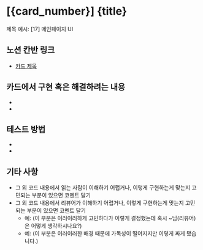 # [{card_number}] {title}
제목 예시: [17] 메인페이지 UI
## 노션 칸반 링크
- [카드 제목](url주소)

## 카드에서 구현 혹은 해결하려는 내용
-
-

## 테스트 방법
-
-
## 기타 사항
- 그 외 코드 내용에서 읽는 사람이 이해하기 어렵거나, 이렇게 구현하는게 맞는지 고민되는 부분이 있으면 코멘트 달기
- 그 외 코드 내용에서 리뷰어가 이해하기 어렵거나, 이렇게 구현하는게 맞는지 고민되는 부분이 있으면 코멘트 달기
    - 예: (이 부분은 이러이러하게 고민하다가 이렇게 결정했는데 혹시 ~님(리뷰어)은 어떻게 생각하시나요?)
    - 예: (이 부분은 이러이러한 배경 때문에 가독성이 떨어지지만 이렇게 짜게 됐습니다.)
